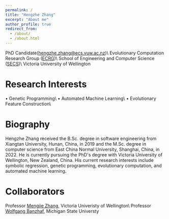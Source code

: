 ```yaml
---
permalink: /
title: "Hengzhe Zhang"
excerpt: "About me"
author_profile: true
redirect_from: 
  - /about/
  - /about.html
---
```


PhD Candidate(<span style="color: #0000a0">hengzhe.zhang@ecs.vuw.ac.nz</span>)\\
Evolutionary Computation Research Group ([ECRG](https://ecs.wgtn.ac.nz/Groups/ECRG/WebHome))\\
School of Engineering and Computer Science ([SECS](https://www.wgtn.ac.nz/engineering/school-of-engineering-and-computer-science))\\
Victoria University of Wellington


Research Interests
======
• Genetic Programming\\
• Automated Machine Learning\\
• Evolutionary Feature Construction\\


Biography
======
Hengzhe Zhang received the B.Sc. degree in software engineering from Xiangtan University, Hunan, China, in 2019 and the M.Sc. degree in computer science from East China Normal University, Shanghai, China, in 2022. He is currently pursuing the PhD's degree with Victoria University of Wellington, New Zealand, China. His current research interests include symbolic regression, genetic programming, evolutionary computation, and automated machine learning.


Collaborators
======
Professor [Mengjie Zhang](https://scholar.google.co.nz/citations?user=hLvGrrkAAAAJ&hl=en), Victoria Univeristy of Wellington\\
Professor [Wolfgang Banzhaf](https://scholar.google.com/citations?user=u-FjxEUAAAAJ&hl=en), Michigan State Universty

